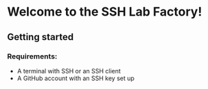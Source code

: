 # Welcome to the SSH Lab Factory!
## Getting started
### Requirements:
- A terminal with SSH or an SSH client
- A GitHub account with an SSH key set up
### 
